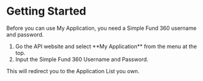 # Getting Started

Before you can use My Application, you need a Simple Fund 360 username and password.

<OL type=0>
<LI>Go the API website and select **My Application** from the menu at the top.
<LI>Input the Simple Fund 360 Username and Password.
</OL>

This will redirect you to the Application List you own.




